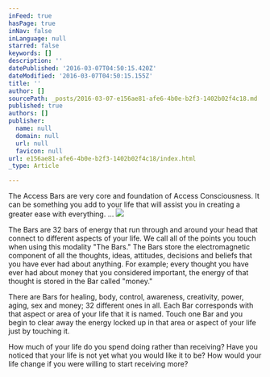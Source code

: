 ```yaml
---
inFeed: true
hasPage: true
inNav: false
inLanguage: null
starred: false
keywords: []
description: ''
datePublished: '2016-03-07T04:50:15.420Z'
dateModified: '2016-03-07T04:50:15.155Z'
title: ''
author: []
sourcePath: _posts/2016-03-07-e156ae81-afe6-4b0e-b2f3-1402b02f4c18.md
published: true
authors: []
publisher:
  name: null
  domain: null
  url: null
  favicon: null
url: e156ae81-afe6-4b0e-b2f3-1402b02f4c18/index.html
_type: Article

---
```

The Access Bars are very core and foundation of Access Consciousness. It can be something you add to your life that will assist you in creating a greater ease with everything. ... ![](https://the-grid-user-content.s3-us-west-2.amazonaws.com/ac30e0b6-0c92-4728-8eb2-535d222a7e02.png)

The Bars are 32 bars of energy that run through and around your head that connect to different aspects of your life. We call all of the points you touch when using this modality "The Bars." The Bars store the electromagnetic component of all the thoughts, ideas, attitudes, decisions and beliefs that you have ever had about anything. For example; every thought you have ever had about money that you considered important, the energy of that thought is stored in the Bar called "money."

There are Bars for healing, body, control, awareness, creativity, power, aging, sex and money; 32 different ones in all. Each Bar corresponds with that aspect or area of your life that it is named. Touch one Bar and you begin to clear away the energy locked up in that area or aspect of your life just by touching it.

How much of your life do you spend doing rather than receiving? Have you noticed that your life is not yet what you would like it to be? How would your life change if you were willing to start receiving more?